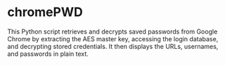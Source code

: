 # chromePWD
This Python script retrieves and decrypts saved passwords from Google Chrome by extracting the AES master key, accessing the login database, and decrypting stored credentials. It then displays the URLs, usernames, and passwords in plain text.
